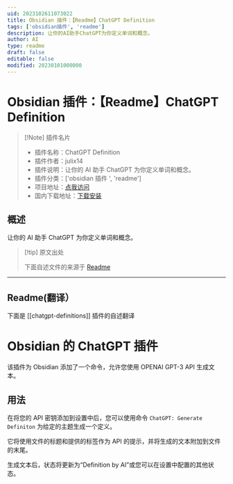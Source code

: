 ```yaml
---
uid: 2023102611073022
title: Obsidian 插件：【Readme】ChatGPT Definition
tags: ['obsidian插件', 'readme']
description: 让你的AI助手ChatGPT为你定义单词和概念。
author: AI
type: readme
draft: false
editable: false
modified: 20230101000000
---
```


# Obsidian 插件：【Readme】ChatGPT Definition

> [!Note] 插件名片
> - 插件名称：ChatGPT Definition
> - 插件作者：julix14
> - 插件说明：让你的 AI 助手 ChatGPT 为你定义单词和概念。
> - 插件分类：['obsidian 插件 ', 'readme']
> - 项目地址：[点我访问](https://github.com/julix14/chatGPT-Obsidian)
> - 国内下载地址：[下载安装](https://pkmer.cn/products/plugin/pluginMarket/?chatgpt-definitions)

## 概述

让你的 AI 助手 ChatGPT 为你定义单词和概念。

> [!tip] 原文出处
>
>下面自述文件的来源于 [Readme](https://ghproxy.net/https://raw.githubusercontent.com/julix14/chatGPT-Obsidian/main/README.md)
>

---

## Readme(翻译）

下面是 [[chatgpt-definitions]] 插件的自述翻译

# Obsidian 的 ChatGPT 插件

该插件为 Obsidian 添加了一个命令，允许您使用 OPENAI GPT-3 API 生成文本。

## 用法

在将您的 API 密钥添加到设置中后，您可以使用命令 `ChatGPT: Generate Definiton` 为给定的主题生成一个定义。

它将使用文件的标题和提供的标签作为 API 的提示，并将生成的文本附加到文件的末尾。

生成文本后，状态将更新为“Definition by AI”或您可以在设置中配置的其他状态。
